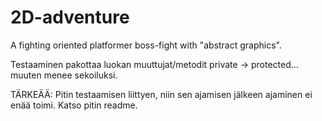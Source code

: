 # 2D-adventure

A fighting oriented platformer boss-fight with "abstract graphics".

Testaaminen pakottaa luokan muuttujat/metodit private -> protected... muuten menee sekoiluksi.

TÄRKEÄÄ:
Pitin testaamisen liittyen, niin sen ajamisen jälkeen ajaminen ei enää toimi. Katso pitin readme.